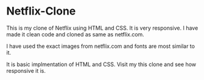 # Netflix-Clone
This is my clone of Netflix using HTML and CSS. It is very responsive. I have made it clean code and cloned as same as netflix.com.

I have used the exact images from netflix.com and fonts are most similar to it.

It is basic implmentation of HTML and CSS. Visit my this clone and see how responsive it is.
